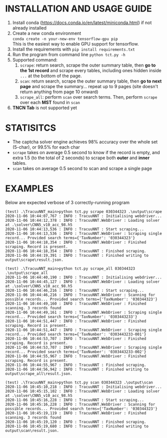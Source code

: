 # INSTALLATION AND USAGE GUIDE
1. Install conda (https://docs.conda.io/en/latest/miniconda.html) if not already installed
2. Create a new conda environment  
`conda create -n your-new-env tensorflow-gpu pip`  
This is the easiest way to enable GPU support for tensorflow.
3. Install the requirements with 
`pip install requirements.txt`
4. Run the program from command line `python tct.py -h` 
5. Supported command:
    1. `scrape`: return search, scrape the outer summary table, then **go to the 1st record** and scrape every tables, including ones hidden inside `...` at the bottom of the page.
    2. `scan`: return search, scrape the outer summary table, then **go to next page** and scrape the summary... repeat up to 9 pages (site doesn't return anything from page 10 onward)
    3. `scrape_all`: perform `scan` over search terms. Then, perform `scrape` over each **MST** found in `scan`
5. **TNCN Tab** is not supported yet

# STATISITCS
- The captcha solver engine achieves 98% accuracy over the whole set (5-char), or 99.5% for each char
- `scrape` takes on average 0.5 second to know if the record is empty, and extra 1.5 (to the total of 2 seconds) to scrape both **outer** and **inner** tables.
- `scan` takes on average 0.5 second to scan and scrape a single page

# EXAMPLES
Below are expected verbose of 3 correctly-running program
```
(test) .\TracuuNNT_main>python tct.py scrape 030344323 .\output\scrape
2020-11-06 10:44:07,767 : INFO : TracuuNNT : Initialising webdriver...
2020-11-06 10:44:12,378 : INFO : TracuuNNT.WebDriver : Loading solver at .\solver\CNN5_v10_acc_98.h5
2020-11-06 10:44:13,536 : INFO : TracuuNNT : Start scraping...
2020-11-06 10:44:13,536 : INFO : TracuuNNT.WebDriver : Scraping single record... Provided search terms={'TaxNumber': '030344323'}
2020-11-06 10:44:18,354 : INFO : TracuuNNT.WebDriver : Finished scraping. Record is present.
2020-11-06 10:44:18,354 : INFO : TracuuNNT : Finished scraping.
2020-11-06 10:44:19,391 : INFO : TracuuNNT : Finished writing to output\scrape\result.json.

(test) .\TracuuNNT_main>python tct.py scrape_all 030344323 .\output\scrape_all
2020-11-06 10:44:40,190 : INFO : TracuuNNT : Initialising webdriver...
2020-11-06 10:44:45,127 : INFO : TracuuNNT.WebDriver : Loading solver at .\solver\CNN5_v10_acc_98.h5
2020-11-06 10:44:46,216 : INFO : TracuuNNT : Start scraping...
2020-11-06 10:44:46,216 : INFO : TracuuNNT.WebDriver : Scanning for possible records... Provided search terms={'TaxNumber': '030344323'}
2020-11-06 10:44:49,160 : INFO : TracuuNNT.WebDriver : Finished scanning. 3 records found
2020-11-06 10:44:49,161 : INFO : TracuuNNT.WebDriver : Scraping single record... Provided search terms={'TaxNumber': '0303443233'}
2020-11-06 10:44:51,447 : INFO : TracuuNNT.WebDriver : Finished scraping. Record is present.
2020-11-06 10:44:51,447 : INFO : TracuuNNT.WebDriver : Scraping single record... Provided search terms={'TaxNumber': '0303443233-001'}
2020-11-06 10:44:53,707 : INFO : TracuuNNT.WebDriver : Finished scraping. Record is present.
2020-11-06 10:44:53,707 : INFO : TracuuNNT.WebDriver : Scraping single record... Provided search terms={'TaxNumber': '0303443233-002'}
2020-11-06 10:44:55,967 : INFO : TracuuNNT.WebDriver : Finished scraping. Record is present.
2020-11-06 10:44:55,967 : INFO : TracuuNNT : Finished scraping.
2020-11-06 10:44:56,942 : INFO : TracuuNNT : Finished writing to output\scrape_all\result.json.

(test) .\TracuuNNT_main>python tct.py scan 030344323 .\output\scan
2020-11-06 10:45:10,218 : INFO : TracuuNNT : Initialising webdriver...
2020-11-06 10:45:15,102 : INFO : TracuuNNT.WebDriver : Loading solver at .\solver\CNN5_v10_acc_98.h5
2020-11-06 10:45:16,228 : INFO : TracuuNNT : Start scraping...
2020-11-06 10:45:16,228 : INFO : TracuuNNT.WebDriver : Scanning for possible records... Provided search terms={'TaxNumber': '030344323'}
2020-11-06 10:45:19,119 : INFO : TracuuNNT.WebDriver : Finished scanning. 3 records found
2020-11-06 10:45:19,120 : INFO : TracuuNNT : Finished scraping.
2020-11-06 10:45:19,680 : INFO : TracuuNNT : Finished writing to output\scan\result.json.
```